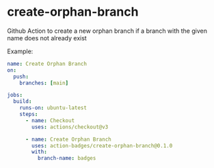 # create-orphan-branch

Github Action to create a new orphan branch if a branch with the given name does not already exist

Example:

```yaml
name: Create Orphan Branch
on:
  push:
    branches: [main]

jobs:
  build:
    runs-on: ubuntu-latest
    steps:
      - name: Checkout
        uses: actions/checkout@v3

      - name: Create Orphan Branch
        uses: action-badges/create-orphan-branch@0.1.0
        with:
          branch-name: badges
```
